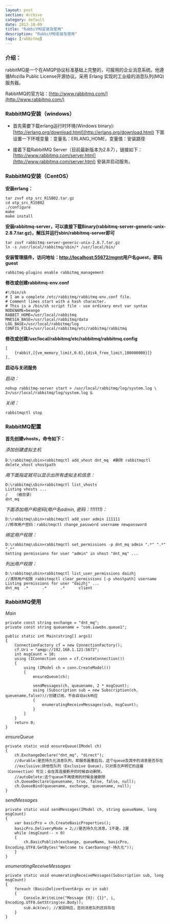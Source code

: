 ```yaml
---
layout: post
section: Archive
category: default
date: 2012-10-09
title: "RabbitMQ安装及使用"
description: "RabbitMQ安装及使用"
tags: [rabbitmq]
---
```



### 介绍：

rabbitMQ是一个在AMQP协议标准基础上完整的，可服用的企业消息系统。他遵循Mozilla Public License开源协议。采用 Erlang 实现的工业级的消息队列(MQ)服务器。

RabbitMQ的官方站：[http://www.rabbitmq.com/](http://www.rabbitmq.com/)

### RabbitMQ安装（windows）

* 首先需要下载erlang运行时环境(Windows binary): [http://erlang.org/download.html](http://erlang.org/download.html)
下面设置一下环境变量：变量名：ERLANG_HOME，变量值：安装路径

* 接着下载RabbitMQ Server（目前最新版本为2.8.7），链接如下：[http://www.rabbitmq.com/server.html](http://www.rabbitmq.com/server.html)
安装并启动服务。

### RabbitMQ安装（CentOS）

**安装erlang：**

    tar zxvf otp_src_R15B02.tar.gz  
    cd otp_src_R15B02  
    ./configure  
    make  
    make install

**安装rabbitmq-server，可以直接下载Binary(rabbitmq-server-generic-unix-2.8.7.tar.gz)，解压并运行sbin/rabbitmq-server即可**
    
    tar zxvf rabbitmq-server-generic-unix-2.8.7.tar.gz  
    ln -s /usr/local/rabbitmq/sbin/* /usr/local/bin/ 

**安装管理插件，访问地址：[http://localhost:55672/mgmt](http://localhost:55672/mgmt)用户名guest，密码guest**
    
    rabbitmq-plugins enable rabbitmq_management

**修改或创建rabbitmq-env.conf**

    #!/bin/sh  
    # I am a complete /etc/rabbitmq/rabbitmq-env.conf file.  
    # Comment lines start with a hash character.  
    # This is a /bin/sh script file - use ordinary envt var syntax  
    NODENAME=beango  
    RABBIT_HOME=/usr/local/rabbitmq  
    MNESIA_BASE=/usr/local/rabbitmq/data  
    LOG_BASE=/usr/local/rabbitmq/log  
    CONFIG_FILE=/usr/local/rabbitmq/etc/rabbitmq/rabbitmq  

**修改或创建/usr/local/rabbitmq/etc/rabbitmq/rabbitmq.config**

    [
        {rabbit,[{vm_memory_limit,0.6},{disk_free_limit,100000000}]}
    ].

**启动与关闭服务**

*启动：*

    nohup rabbitmq-server start > /usr/local/rabbitmq/log/system.log \ 2>/usr/local/rabbitmq/log/system.log &  

*关闭：*  

    rabbitmqctl stop

### RabbitMQ配置

**首先创建vhosts，命令如下：**

*添加创建虚拟主机*

    D:\rabbitmq\sbin>rabbitmqctl add_vhost dnt_mq  #删除 rabbitmqctl delete_vhost vhostpath

*用下面指定就可以显示出所有虚拟主机信息：*

    D:\rabbitmq\sbin>rabbitmqctl list_vhosts  
    Listing vhosts ...  
    /   （根目录）  
    dnt_mq

*下面添加用户和密码(用户名admin, 密码：111111)：*

    D:\rabbitmq\sbin>rabbitmqctl add_user admin 111111  
    //修改用户密码：rabbitmqctl change_password username newpassword

*绑定用户权限：*

    D:\rabbitmq\sbin>rabbitmqctl set_permissions -p dnt_mq admin ".*" ".*" ".*"  
    Setting permissions for user "admin" in vhost "dnt_mq" ...

*列出用户权限：*

    D:\rabbitmq\sbin>rabbitmqctl list_user_permissions daizhj  
    //清除用户权限 rabbitmqctl clear_permissions [-p vhostpath] username
    Listing permissions for user "daizhj" ...
    dnt_mq  .*      .*      .*      client

### RabbitMQ使用

*Main*

    private const string exchange = "dnt_mq";  
    private const string queuename = "com.iuwebs.queue1";  
      
    public static int Main(string[] args1)  
    {  
        ConnectionFactory cf = new ConnectionFactory();  
        cf.Uri = "amqp://192.168.1.121:5672";  
        int msgCount = 10;  
        using (IConnection conn = cf.CreateConnection())  
        {  
            using (IModel ch = conn.CreateModel())  
            {  
                ensureQueue(ch);  
    
                sendMessages(ch, queuename, 2 * msgCount);  
                using (Subscription sub = new Subscription(ch, queuename,false))//创建订阅，不会自动ack响应  
                {  
                    enumeratingReceiveMessages(sub, msgCount);  
                }  
            }  
        }  
        return 0;  
    }  

*ensureQueue*

    private static void ensureQueue(IModel ch)  
    {  
        ch.ExchangeDeclare("dnt_mq", "direct");  
        //durable:是否持久化消息队列，即服务器重启后，这个queue及其中的消息是否存在  
        //exclusive:排他性队列（Exclusive Queue)，只对首次声明它的连接（Connection）可见；会在其连接断开的时候自动删除。  
        //autoDelete:这个queue不再使用的时候会被删除  
        ch.QueueDeclare(queuename, true, false, false, null);  
        ch.QueueBind(queuename, exchange, queuename, null);  
    }

*sendMessages*

    private static void sendMessages(IModel ch, string queueName, long msgCount)  
    {  
        var basicPro = ch.CreateBasicProperties();  
        basicPro.DeliveryMode = 2;//是否持久化消息，1不是，2是  
        while (msgCount-- > 0)  
        {  
            ch.BasicPublish(exchange, queueName, basicPro, Encoding.UTF8.GetBytes("Welcome to Caerbannog!-持久化"));  
        }  
    }

*enumeratingReceiveMessages*

    private static void enumeratingReceiveMessages(Subscription sub, long msgCount)  
    {  
        foreach (BasicDeliverEventArgs ev in sub)  
        {  
            Console.WriteLine("Message {0}: {1}", i, Encoding.UTF8.GetString(ev.Body));  
            sub.Ack(ev); //发回响应，否则消息队列还将存在  
        }  
    }

